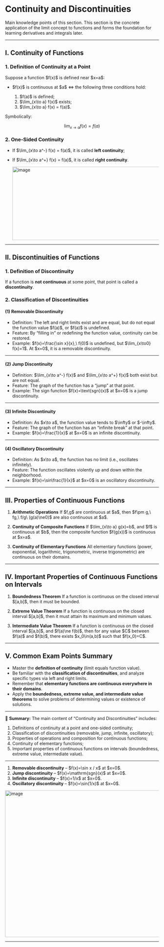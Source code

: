 

# Continuity and Discontinuities

Main knowledge points of this section. This section is the concrete application of the limit concept to functions and forms the foundation for learning derivatives and integrals later.

---

## I. Continuity of Functions

### 1. Definition of Continuity at a Point

Suppose a function \$f(x)\$ is defined near \$x=a\$:

* \$f(x)\$ is continuous at \$a\$ ⇔ the following three conditions hold:

  1. \$f(a)\$ is defined;
  2. \$\lim\_{x\to a} f(x)\$ exists;
  3. \$\lim\_{x\to a} f(x) = f(a)\$.

Symbolically:

$$
\lim_{x\to a} f(x) = f(a)
$$

### 2. One-Sided Continuity

* If \$\lim\_{x\to a^-} f(x) = f(a)\$, it is called **left continuity**;
* If \$\lim\_{x\to a^+} f(x) = f(a)\$, it is called **right continuity**.

  <img width="600" height="240" alt="image" src="https://github.com/user-attachments/assets/8c1f6b1a-adb8-4b27-823b-040668ebe147" />

---

## II. Discontinuities of Functions

### 1. Definition of Discontinuity

If a function is **not continuous** at some point, that point is called a **discontinuity**.

### 2. Classification of Discontinuities

#### (1) Removable Discontinuity

* Definition: The left and right limits exist and are equal, but do not equal the function value \$f(a)\$, or \$f(a)\$ is undefined.
* Feature: By “filling in” or redefining the function value, continuity can be restored.
* Example: \$f(x)=\frac{\sin x}{x},\ f(0)\$ is undefined, but \$\lim\_{x\to0} f(x)=1\$. At \$x=0\$, it is a removable discontinuity.

---

#### (2) Jump Discontinuity

* Definition: \$\lim\_{x\to a^-} f(x)\$ and \$\lim\_{x\to a^+} f(x)\$ both exist but are not equal.
* Feature: The graph of the function has a “jump” at that point.
* Example: The sign function \$f(x)=\text{sgn}(x)\$ at \$x=0\$ is a jump discontinuity.

---

#### (3) Infinite Discontinuity

* Definition: As \$x\to a\$, the function value tends to \$\infty\$ or \$-\infty\$.
* Feature: The graph of the function has an “infinite break” at that point.
* Example: \$f(x)=\frac{1}{x}\$ at \$x=0\$ is an infinite discontinuity.

---

#### (4) Oscillatory Discontinuity

* Definition: As \$x\to a\$, the function has no limit (i.e., oscillates infinitely).
* Feature: The function oscillates violently up and down within the neighborhood.
* Example: \$f(x)=\sin\frac{1}{x}\$ at \$x=0\$ is an oscillatory discontinuity.

---

## III. Properties of Continuous Functions

1. **Arithmetic Operations**
   If \$f,g\$ are continuous at \$a\$, then \$f\pm g,\ fg,\ f/g\ (g(a)\ne0)\$ are also continuous at \$a\$.

2. **Continuity of Composite Functions**
   If \$\lim\_{x\to a} g(x)=b\$, and \$f\$ is continuous at \$b\$, then the composite function \$f(g(x))\$ is continuous at \$x=a\$.

3. **Continuity of Elementary Functions**
   All elementary functions (power, exponential, logarithmic, trigonometric, inverse trigonometric) are continuous on their domains.

---

## IV. Important Properties of Continuous Functions on Intervals

1. **Boundedness Theorem**
   If a function is continuous on the closed interval $\[a,b]\$, then it must be bounded.

2. **Extreme Value Theorem**
   If a function is continuous on the closed interval $\[a,b]\$, then it must attain its maximum and minimum values.

3. **Intermediate Value Theorem**
   If a function is continuous on the closed interval $\[a,b]\$, and \$f(a)\ne f(b)\$, then for any value \$C\$ between \$f(a)\$ and \$f(b)\$, there exists \$x\_0\in(a,b)\$ such that \$f(x\_0)=C\$.

---

## V. Common Exam Points Summary

* Master the **definition of continuity** (limit equals function value).
* Be familiar with the **classification of discontinuities**, and analyze specific types via left and right limits.
* Remember that **elementary functions are continuous everywhere in their domains**.
* Apply the **boundedness, extreme value, and intermediate value theorems** to solve problems of determining values or existence of solutions.

---

📌 **Summary:**
The main content of “Continuity and Discontinuities” includes:

1. Definitions of continuity at a point and one-sided continuity;
2. Classification of discontinuities (removable, jump, infinite, oscillatory);
3. Properties of operations and composition for continuous functions;
4. Continuity of elementary functions;
5. Important properties of continuous functions on intervals (boundedness, extreme value, intermediate value).

---

1. **Removable discontinuity** – \$f(x)=\sin x / x\$ at \$x=0\$.
2. **Jump discontinuity** – \$f(x)=\mathrm{sgn}(x)\$ at \$x=0\$.
3. **Infinite discontinuity** – \$f(x)=1/x\$ at \$x=0\$.
4. **Oscillatory discontinuity** – \$f(x)=\sin(1/x)\$ at \$x=0\$.

<img width="600" height="480" alt="image" src="https://github.com/user-attachments/assets/1a3e7223-6d14-43c4-9f90-4b752c19b7cb" />  

---


